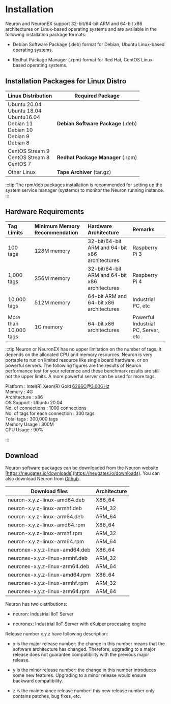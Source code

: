 # Installation

Neuron and NeuronEX support 32-bit/64-bit ARM and 64-bit x86 architectures on Linux-based operating systems and are available in the following installation package formats:

* Debian Software Package (.deb) format for Debian, Ubuntu Linux-based operating systems.

* Redhat Package Manager (.rpm) format for Red Hat, CentOS Linux-based operating systems.


## Installation Packages for Linux Distro

| Linux Distribution                                    | Required Package  |
| ------------------------------------------------------------ | ------------------ |
| Ubuntu 20.04 </br>Ubuntu 18.04 </br>Ubuntu16.04</br>Debian 11</br>Debian 10</br>Debian 9</br>Debian 8               | **Debian Software Package** (.deb)         |
| CentOS Stream 9</br>CentOS Stream 8</br>CentOS 7    | **Redhat Package Manager** (.rpm)         |
| Other Linux | **Tape Archiver** (tar.gz) |

:::tip
The rpm/deb packages installation is recommended for setting up the system service manager (systemd) to monitor the Neuron running instance.
:::


## Hardware Requirements

|Tag Limits|Minimum Memory Recommendation|Hardware Architecture|Remarks|
| :-------------------- | :------------------------------ | :---------------------------------- | :----------------------------------- |
| 100 tags    | 128M memory | 32-bit/64-bit ARM and 64-bit x86 architectures | Raspberry Pi 3 |
| 1,000 tags  | 256M memory | 32-bit/64-bit ARM and 64-bit x86 architectures | Raspberry Pi 4 |
| 10,000 tags | 512M memory | 64-bit ARM and 64-bit x86 architectures | Industrial PC, etc |
| More than 10,000 tags | 1G memory | 64-bit x86 architectures | Powerful Industrial PC, Server, etc |

:::tip
Neuron or NeuronEX has no upper limitation on the number of tags. It depends on the allocated CPU and memory resources. Neuron is very portable to run on limited resource like single board hardware, or on powerful servers. The following figures are the results of Neuron performance test for your reference and these benchmark results are still not the upper limits. A more powerful server can be used for more tags.

Platform                         : Intel(R) Xeon(R) Gold 6266C@3.00GHz</br>
Memory                           : 4G</br>
Architecture                     : x86</br>
OS Support                       : Ubuntu 20.04</br>
No. of connections               : 1000 connections</br>
No. of tags for each connection  : 300 tags</br>
Total tags                       : 300,000 tags</br>
Memory Usage                     : 300M</br>
CPU Usage                        : 90%</br>

:::



## Download

Neuron software packages can be downloaded from the Neuron website [https://neugates.io/downloads](https://neugates.io/downloads). You can also download Neuron from [Github](https://github.com/emqx/neuron/releases).

| Download files                    | Architecture  |
| --------------------------------- | ------------- |
| neuron-x.y.z-linux-amd64.deb      | X86_64        |
| neuron-x.y.z-linux-armhf.deb      | ARM_32        |
| neuron-x.y.z-linux-arm64.deb      | ARM_64        |
| neuron-x.y.z-linux-amd64.rpm      | X86_64        |
| neuron-x.y.z-linux-armhf.rpm      | ARM_32        |
| neuron-x.y.z-linux-arm64.rpm      | ARM_64        |
| neuronex-x.y.z-linux-amd64.deb    | X86_64        |
| neuronex-x.y.z-linux-armhf.deb    | ARM_32        |
| neuronex-x.y.z-linux-arm64.deb    | ARM_64        |
| neuronex-x.y.z-linux-amd64.rpm    | X86_64        |
| neuronex-x.y.z-linux-armhf.rpm    | ARM_32        |
| neuronex-x.y.z-linux-arm64.rpm    | ARM_64        |

Neuron has two distributions:

* neuron: Industrial IIoT Server

* neuronex: Industrial IIoT Server with eKuiper processing engine

Release number x.y.z have following description:

* x is the major release number: the change in this number means that the software architecture has changed. Therefore, upgrading to a major release does not guarantee compatibility with the previous major release.

* y is the minor release number: the change in this number introduces some new features. Upgrading to a minor release would ensure backward compatibility.

* z is the maintenance release number: this new release number only contains patches, bug fixes, etc.
